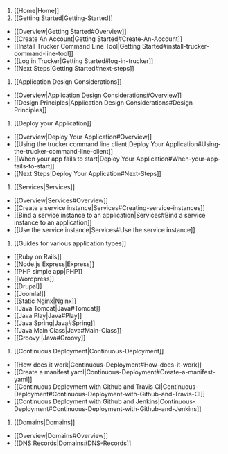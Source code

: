 1. [[Home|Home]]
1. [[Getting Started|Getting-Started]]
  * [[Overview|Getting Started#Overview]]
  * [[Create An Account|Getting Started#Create-An-Account]]
  * [[Install Trucker Command Line Tool|Getting Started#install-trucker-command-line-tool]]
  * [[Log in Trucker|Getting Started#log-in-trucker]]
  * [[Next Steps|Getting Started#next-steps]]
1. [[Application Design Considerations]]
  * [[Overview|Application Design Considerations#Overview]]
  * [[Design Principles|Application Design Considerations#Design Principles]]
1. [[Deploy your Application]]
  * [[Overview|Deploy Your Application#Overview]]
  * [[Using the trucker command line client|Deploy Your Application#Using-the-trucker-command-line-client]]
  * [[When your app fails to start|Deploy Your Application#When-your-app-fails-to-start]]
  * [[Next Steps|Deploy Your Application#Next-Steps]]
1. [[Services|Services]]
  * [[Overview|Services#Overview]]
  * [[Create a service instance|Services#Creating-service-instances]]
  * [[Bind a service instance to an application|Services#Bind a service instance to an application]]
  * [[Use the service instance|Services#Use the service instance]]
1. [[Guides for various application types]]
  * [[Ruby on Rails]]
  * [[Node.js Express|Express]]
  * [[PHP simple app|PHP]] 
  * [[Wordpress]]
  * [[Drupal]]
  * [[Joomla!]]
  * [[Static Nginx|Nginx]]
  * [[Java Tomcat|Java#Tomcat]]
  * [[Java Play|Java#Play]]
  * [[Java Spring|Java#Spring]]
  * [[Java Main Class|Java#Main-Class]]
  * [[Groovy |Java#Groovy]]
1. [[Continuous Deployment|Continuous-Deployment]]
  * [[How does it work|Continuous-Deployment#How-does-it-work]]
  * [[Create a manifest yaml|Continuous-Deployment#Create-a-manifest-yaml]]
  * [[Continuous Deployment with Github and Travis CI|Continuous-Deployment#Continuous-Deployment-with-Github-and-Travis-CI]]
  * [[Continuous Deployment with Github and Jenkins|Continuous-Deployment#Continuous-Deployment-with-Github-and-Jenkins]]
1. [[Domains|Domains]]
  * [[Overview|Domains#Overview]]
  * [[DNS Records|Domains#DNS-Records]]
